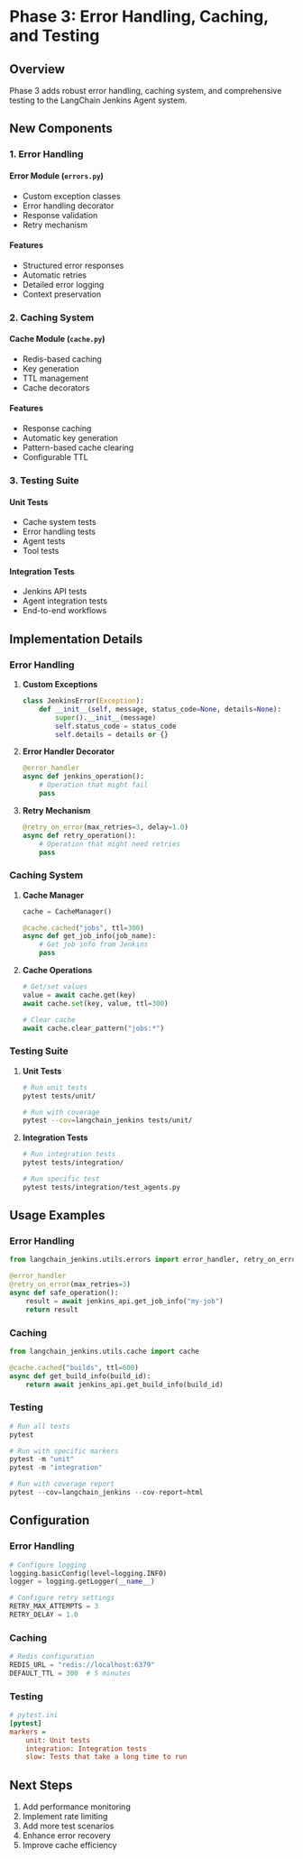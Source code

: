 # Phase 3: Error Handling, Caching, and Testing

## Overview
Phase 3 adds robust error handling, caching system, and comprehensive testing to the LangChain Jenkins Agent system.

## New Components

### 1. Error Handling
#### Error Module (`errors.py`)
- Custom exception classes
- Error handling decorator
- Response validation
- Retry mechanism

#### Features
- Structured error responses
- Automatic retries
- Detailed error logging
- Context preservation

### 2. Caching System
#### Cache Module (`cache.py`)
- Redis-based caching
- Key generation
- TTL management
- Cache decorators

#### Features
- Response caching
- Automatic key generation
- Pattern-based cache clearing
- Configurable TTL

### 3. Testing Suite
#### Unit Tests
- Cache system tests
- Error handling tests
- Agent tests
- Tool tests

#### Integration Tests
- Jenkins API tests
- Agent integration tests
- End-to-end workflows

## Implementation Details

### Error Handling
1. **Custom Exceptions**
   ```python
   class JenkinsError(Exception):
       def __init__(self, message, status_code=None, details=None):
           super().__init__(message)
           self.status_code = status_code
           self.details = details or {}
   ```

2. **Error Handler Decorator**
   ```python
   @error_handler
   async def jenkins_operation():
       # Operation that might fail
       pass
   ```

3. **Retry Mechanism**
   ```python
   @retry_on_error(max_retries=3, delay=1.0)
   async def retry_operation():
       # Operation that might need retries
       pass
   ```

### Caching System
1. **Cache Manager**
   ```python
   cache = CacheManager()
   
   @cache.cached("jobs", ttl=300)
   async def get_job_info(job_name):
       # Get job info from Jenkins
       pass
   ```

2. **Cache Operations**
   ```python
   # Get/set values
   value = await cache.get(key)
   await cache.set(key, value, ttl=300)
   
   # Clear cache
   await cache.clear_pattern("jobs:*")
   ```

### Testing Suite
1. **Unit Tests**
   ```bash
   # Run unit tests
   pytest tests/unit/
   
   # Run with coverage
   pytest --cov=langchain_jenkins tests/unit/
   ```

2. **Integration Tests**
   ```bash
   # Run integration tests
   pytest tests/integration/
   
   # Run specific test
   pytest tests/integration/test_agents.py
   ```

## Usage Examples

### Error Handling
```python
from langchain_jenkins.utils.errors import error_handler, retry_on_error

@error_handler
@retry_on_error(max_retries=3)
async def safe_operation():
    result = await jenkins_api.get_job_info("my-job")
    return result
```

### Caching
```python
from langchain_jenkins.utils.cache import cache

@cache.cached("builds", ttl=600)
async def get_build_info(build_id):
    return await jenkins_api.get_build_info(build_id)
```

### Testing
```python
# Run all tests
pytest

# Run with specific markers
pytest -m "unit"
pytest -m "integration"

# Run with coverage report
pytest --cov=langchain_jenkins --cov-report=html
```

## Configuration

### Error Handling
```python
# Configure logging
logging.basicConfig(level=logging.INFO)
logger = logging.getLogger(__name__)

# Configure retry settings
RETRY_MAX_ATTEMPTS = 3
RETRY_DELAY = 1.0
```

### Caching
```python
# Redis configuration
REDIS_URL = "redis://localhost:6379"
DEFAULT_TTL = 300  # 5 minutes
```

### Testing
```ini
# pytest.ini
[pytest]
markers =
    unit: Unit tests
    integration: Integration tests
    slow: Tests that take a long time to run
```

## Next Steps
1. Add performance monitoring
2. Implement rate limiting
3. Add more test scenarios
4. Enhance error recovery
5. Improve cache efficiency